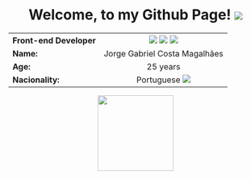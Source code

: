 <h1 align= "center">Welcome, to my Github Page! <img src = "https://img.icons8.com/?size=48&id=1H52efUsDX7A&format=png"> </h1>

<table align="center">
  <tr>
    <th align= ""center">Front-end Developer</th>
    <th> 
      <img src = "https://img.icons8.com/?size=48&id=20909&format=png">
      <img src = "https://img.icons8.com/?size=48&id=21278&format=png">
      <img src = "https://img.icons8.com/?size=48&id=108784&format=png">
    </th>
  </tr>
  <tr><td><strong>Name:</strong></td><td>Jorge Gabriel Costa Magalhães</td></tr>
  <tr><td><strong>Age:</strong></td><td align= "center">25 years</td></tr>
  <tr><td><strong>Nacionality:</strong></td><td align= "center">Portuguese  <img src= "https://img.icons8.com/?size=16&id=QH60qY9_4jHs&format=png"></td></tr>
</table>

<p align= "center">
  <a href="https://github.com/Gabrielcode15">
    <img height = "150em" src = "https://github-readme-stats.vercel.app/api?username=Gabrielcode15&show_icons=true&theme=radical&include_all_commits=true&count_private=true"/>
  </a>
</p>


